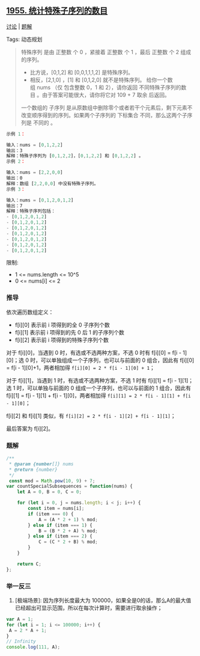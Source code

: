 ## [1955. 统计特殊子序列的数目](https://leetcode-cn.com/problems/count-number-of-special-subsequences/)

[讨论](https://leetcode-cn.com/problems/count-number-of-special-subsequences/comments/) | [题解](https://leetcode-cn.com/problems/count-number-of-special-subsequences/solution/)

Tags: 动态规划

> 特殊序列 是由 正整数 个 0 ，紧接着 正整数 个 1 ，最后 正整数 个 2 组成的序列。
>
> - 比方说，[0,1,2] 和 [0,0,1,1,1,2] 是特殊序列。
> - 相反，[2,1,0] ，[1] 和 [0,1,2,0] 就不是特殊序列。
> 给你一个数组 nums （仅 包含整数 0，1 和 2），请你返回 不同特殊子序列的数目 。由于答案可能很大，请你将它对 109 + 7 取余 后返回。
>
> 一个数组的 子序列 是从原数组中删除零个或者若干个元素后，剩下元素不改变顺序得到的序列。如果两个子序列的 下标集合 不同，那么这两个子序列是 不同的 。

```js
示例 1：

输入：nums = [0,1,2,2]
输出：3
解释：特殊子序列为 [0,1,2,2]，[0,1,2,2] 和 [0,1,2,2] 。
示例 2：

输入：nums = [2,2,0,0]
输出：0
解释：数组 [2,2,0,0] 中没有特殊子序列。
示例 3：

输入：nums = [0,1,2,0,1,2]
输出：7
解释：特殊子序列包括：
- [0,1,2,0,1,2]
- [0,1,2,0,1,2]
- [0,1,2,0,1,2]
- [0,1,2,0,1,2]
- [0,1,2,0,1,2]
- [0,1,2,0,1,2]
- [0,1,2,0,1,2]
```

限制:
- 1 <= nums.length <= 10^5
- 0 <= nums[i] <= 2

### 推导
依次遍历数组定义：
- f[i][0] 表示前 i 项得到的全 0 子序列个数
- f[i][1] 表示前 i 项得到的先 0 后 1 的子序列个数
- f[i][2] 表示前 i 项得到的特殊子序列个数

对于 f[i][0]，当遇到 0 时，有选或不选两种方案，不选 0 时有 f[i][0] = f[i - 1][0]；选 0 时，可以单独组成一个子序列，也可以与前面的 0 组合，因此有 f[i][0] = f[i - 1][0]+1，两者相加得 `f[i][0] = 2 * f[i - 1][0] + 1`；

对于 f[i][1]，当遇到 1 时，有选或不选两种方案，不选 1 时有 f[i][1] = f[i - 1][1]；选 1 时，可以单独与前面的 0 组成一个子序列，也可以与前面的 1 组合，因此有 f[i][1] = f[i - 1][1] + f[i - 1][0]，两者相加得 `f[i][1] = 2 * f[i - 1][1] + f[i - 1][0]`；

f[i][2] 和 f[i][1] 类似，有 `f[i][2] = 2 * f[i - 1][2] + f[i - 1][1]`；

最后答案为 f[i][2]。

### 题解
```js
/**
 * @param {number[]} nums
 * @return {number}
 */
 const mod = Math.pow(10, 9) + 7;
var countSpecialSubsequences = function(nums) {
    let A = 0, B = 0, C = 0;

    for (let i = 0, j = nums.length; i < j; i++) {
        const item = nums[i];
        if (item === 0) {
            A = (A * 2 + 1) % mod;
        } else if (item === 1) {
            B = (B * 2 + A) % mod;
        } else if (item === 2) {
            C = (C * 2 + B) % mod;
        }
    }

    return C;
};
```

### 举一反三

1. \[极端场景\]: 因为序列长度最大为 100000，如果全是0的话，那么A的最大值已经超出可显示范围，所以在每次计算时，需要进行取余操作；
```js
var A = 1;
for (let i = 1; i <= 100000; i++) {
 A = 2 * A + 1;
}
// Infinity
console.log(111, A);
```
